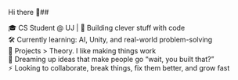 Hi there 👋## <br>

<!--
**LEMPHANE/LEMPHANE** is a ✨ _special_ ✨ repository because its `README.md` (this file) appears on your GitHub profile.

Here are some ideas to get you started:

- 🔭 I’m currently working on ...
- 🌱 I’m currently learning ...
- 👯 I’m looking to collaborate on ...
- 🤔 I’m looking for help with ...
- 💬 Ask me about ...
- 📫 How to reach me: ...
- 😄 Pronouns: ...
- ⚡ Fun fact: ...
-->

🎓 CS Student @ UJ | 🧠 Building clever stuff with code<br>
🛠️ Currently learning: AI, Unity, and real-world problem-solving<br>
🚀 Projects > Theory. I like making things work<br>
🔭 Dreaming up ideas that make people go “wait, you built that?”<br>
⚡ Looking to collaborate, break things, fix them better, and grow fast<br>
